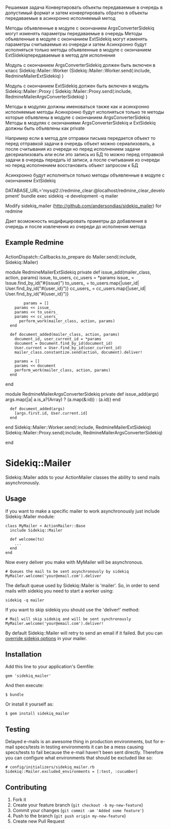 Решаемая задача
  Конвертировать объекты передаваемые в очередь в допустимый формат и затем конвертировать обратно в объекты передаваемые в асинхронно исполняемый метод


Методы объявленные в модуле с окончанием ArgsConverterSidekiq могут изменять параметры передаваемые в очередь
Методы объявленные в модуле с окончанием ExtSidekiq могут изменять параметры считываемые из очереди и затем Асинхронно будут исполняться только методы объявленные в модуле с окончанием ExtSidekiqпередаваемые в метод для исполнения

Модуль с окончанием ArgsConverterSidekiq должен быть включен в класс Sidekiq::Mailer::Worker (Sidekiq::Mailer::Worker.send(:include, RedmineMailerExtSidekiq) )

Модуль с окончанием ExtSidekiq должен быть включен в модуль Sidekiq::Mailer::Proxy (  Sidekiq::Mailer::Proxy.send(:include, RedmineMailerArgsConverterSidekiq)  )


Методы в модулях должны именоваться также как и асинхронно исполняемые методы
Асинхронно будут исполняться только те методы которые объявлены в модуле с окончанием ArgsConverterSidekiq
Методы в модулях с окончаниями ArgsConverterSidekiq и ExtSidekiq должны быть объявлены как private

Например если в метод для отправки письма передается объект то перед отправкой задачи в очередь объект можно сериализовать, а после считывания из очереди но перед исполнением задачи десериализовать или если это запись из БД то можно перед отправкой задачи в очередь передать id записи, а после считывания из очереди но перед исполнением восстановить объект запросом к БД


Асинхронно будут исполняться только методы объявленные в модуле с окончанием ExtSidekiq

DATABASE_URL='mysql2://redmine_clear:@localhost/redmine_clear_development' bundle exec sidekiq -e development -q mailer

Modify sidekiq_mailer (http://github.com/andersondias/sidekiq_mailer) for redmine 

Дает возможность модифицировать праметры до добавления в очередь и после извлечения из очереди до исполнения метода

#####
## Example Redmine
#####
ActionDispatch::Callbacks.to_prepare do
  Mailer.send(:include, Sidekiq::Mailer)



  module RedmineMailerExtSidekiq
    private
        def issue_add(mailer_class, action, params)
          issue, to_users, cc_users = *params
          issue_ = Issue.find_by_id("#{issue}")
        to_users_ = to_users.map{|user_id| User.find_by_id("#{user_id}")}
          cc_users_ = cc_users.map{|user_id| User.find_by_id("#{user_id}")}
        
            params = []
        params << issue_
        params << to_users_
        params << cc_users_
          perform_work(mailer_class, action, params)
      end

      def document_added(mailer_class, action, params)
        document_id, user_current_id = *params
        document = Document.find_by_id(document_id)
        User.current = User.find_by_id(user_current_id)
        mailer_class.constantize.send(action, document).deliver!

        params = []
        params << document
        perform_work(mailer_class, action, params)
      end

  end

  module RedmineMailerArgsConverterSidekiq
    private
        def issue_add(args)
        args.map{|a| a.is_a?(Array) ? (a.map(&:id))  : (a.id)}
      end

      def document_added(args)
        [args.first.id, User.current.id]
      end

  end
  Sidekiq::Mailer::Worker.send(:include, RedmineMailerExtSidekiq)
  Sidekiq::Mailer::Proxy.send(:include, RedmineMailerArgsConverterSidekiq)

end



#####
## 
#####






# Sidekiq::Mailer

Sidekiq::Mailer adds to your ActionMailer classes the ability to send mails asynchronously.

## Usage

If you want to make a specific mailer to work asynchronously just include Sidekiq::Mailer module:

    class MyMailer < ActionMailer::Base
      include Sidekiq::Mailer

      def welcome(to)
        ...
      end
    end

Now every deliver you make with MyMailer will be asynchronous.

    # Queues the mail to be sent asynchronously by sidekiq
    MyMailer.welcome('your@email.com').deliver

The default queue used by Sidekiq::Mailer is 'mailer'. So, in order to send mails with sidekiq you need to start a worker using:

    sidekiq -q mailer

If you want to skip sidekiq you should use the 'deliver!' method:

    # Mail will skip sidekiq and will be sent synchronously
    MyMailer.welcome('your@email.com').deliver!

By default Sidekiq::Mailer will retry to send an email if it failed. But you can [override sidekiq options](https://github.com/andersondias/sidekiq_mailer/wiki/Overriding-sidekiq-options) in your mailer.

## Installation

Add this line to your application's Gemfile:

    gem 'sidekiq_mailer'

And then execute:

    $ bundle

Or install it yourself as:

    $ gem install sidekiq_mailer

## Testing

Delayed e-mails is an awesome thing in production environments, but for e-mail specs/tests in testing environments it can be a mess causing specs/tests to fail because the e-mail haven't been sent directly. Therefore you can configure what environments that should be excluded like so:

    # config/initializers/sidekiq_mailer.rb
    Sidekiq::Mailer.excluded_environments = [:test, :cucumber]

## Contributing

1. Fork it
2. Create your feature branch (`git checkout -b my-new-feature`)
3. Commit your changes (`git commit -am 'Added some feature'`)
4. Push to the branch (`git push origin my-new-feature`)
5. Create new Pull Request
